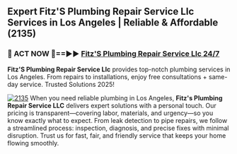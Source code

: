 ## Expert Fitz'S Plumbing Repair Service Llc Services in Los Angeles | Reliable & Affordable (2135)  

<h3>🚿 ACT NOW 🌟==►► <a href="https://tinyurl.com/2ne6vx2x" rel="nofollow">Fitz'S Plumbing Repair Service Llc 24/7</a></h3>

**Fitz'S Plumbing Repair Service Llc** provides top-notch plumbing services in Los Angeles. From repairs to installations, enjoy free consultations + same-day service. Trusted Solutions 2025!

[![2135](https://i.imgur.com/4PFF4AK.jpeg)](https://tinyurl.com/2ne6vx2x)
When you need reliable plumbing in Los Angeles, **Fitz's Plumbing Repair Service LLC** delivers expert solutions with a personal touch. Our pricing is transparent—covering labor, materials, and urgency—so you know exactly what to expect. From leak detection to pipe repairs, we follow a streamlined process: inspection, diagnosis, and precise fixes with minimal disruption. Trust us for fast, fair, and friendly service that keeps your home flowing smoothly.